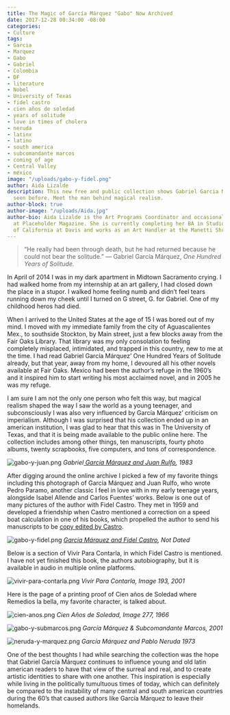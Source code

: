 ```yaml
---
title: The Magic of García Márquez "Gabo" Now Archived
date: 2017-12-28 00:34:00 -08:00
categories:
- Culture
tags:
- Garcia
- Marquez
- Gabo
- Gabriel
- Colombia
- DF
- literature
- Nobel
- University of Texas
- fidel castro
- cien años de soledad
- years of solitude
- love in times of cholera
- neruda
- latinx
- latino
- south america
- subcomandante marcos
- coming of age
- Central Valley
- mexico
image: "/uploads/gabo-y-fidel.png"
author: Aida Lizalde
description: This new free and public collection shows Gabriel Garcia Marquez as never
  seen before. Meet the man behind magical realism.
author-block: true
author-image: "/uploads/Aida.jpg"
author-bio: Aida Lizalde is the Art Programs Coordinator and occasional contributor
  at Placeholder Magazine. She is currently completing her BA in Studio Arts at University
  of California at Davis and works as an Art Handler at the Manetti Shrem Museum.
---
```


>“He really had been through death, but he had returned because he could not bear the solitude.” 
― Gabriel García Márquez, _One Hundred Years of Solitude._

In April of 2014 I was in my dark apartment in Midtown Sacramento crying. I had walked home from my internship at an art gallery, I had closed down the place in a stupor. I walked home feeling numb and didn’t feel tears running down my cheek until I turned on G street, G. for Gabriel. One of my childhood heros had died. 

When I arrived to the United States at the age of 15 I was bored out of my mind. I moved with my immediate family from the city of Aguascalientes Mex., to southside Stockton, by Main street, just a few blocks away from the Fair Oaks Library. That library was my only consolation to feeling completely misplaced, intimidated, and trapped in this country, new to me at the time. I had read Gabriel García Márquez’ One Hundred Years of Solitude already, but that year, away from my home, I devoured all his other novels available at Fair Oaks. Mexico had been the author’s refuge in the 1960’s and it inspired him to start writing his most acclaimed novel, and in 2005 he was my refuge. 

I am sure I am not the only one person who felt this way, but magical realism shaped the way I saw the world as a young teenager, and subconsciously I was also very influenced by García Márquez’ criticism on imperialism. Although I was surprised that his collection ended up in an american institution, I was glad to hear that this was in The University of Texas, and that it is being made available to the public online here. The collection includes among other things, ten manuscripts, fourty photo albums, twenty scrapbooks, five computers, and tons of correspondence.

![gabo-y-juan.png](/uploads/gabo-y-juan.png)
_Gabriel[ García Márquez and Juan Rulfo](https://hrc.contentdm.oclc.org/digital/collection/p15878coll73/id/17879/rec/5), 1983_

After digging around the online archive I picked a few of my favorite things including this photograph of García Márquez and Juan Rulfo, who wrote Pedro Paramo, another classic I feel in love with in my early teenage years, alongside Isabel Allende and Carlos Fuentes’ works. Below is one out of many pictures of the author with Fidel Castro. They met in 1959 and developed a friendship when Castro mentioned a correction on a speed boat calculation in one of his books, which propelled the author to send his manuscripts to be [copy edited by Castro](https://www.youtube.com/watch?v=_fzxHQPB1WM). 

![gabo-y-fidel.png](/uploads/gabo-y-fidel.png)
_[García Márquez and Fidel Castro](https://hrc.contentdm.oclc.org/digital/collection/p15878coll73/id/17006/rec/39), Not Dated_

Below is a section of Vivir Para Contarla, in which Fidel Castro is mentioned. I have not yet finished this book, the authors autobiography, but it is available in audio in multiple online platforms. 

![vivir-para-contarla.png](/uploads/vivir-para-contarla.png)
_Vivir Para Contarla, Image 193, 2001_ 

Here is the page of a printing proof of Cien años de Soledad where Remedios la bella, my favorite character, is talked about. 

![cien-anos.png](/uploads/cien-anos.png)
_Cien Años de Soledad, Image 277, 1966_

![gabo-y-submarcos.png](/uploads/gabo-y-submarcos.png)
_García Márquez & Subcomandante Marcos, 2001_

![neruda-y-marquez.png](/uploads/neruda-y-marquez.png)
_García Márquez and Pablo Neruda 1973_

One of the best thoughts I had while searching the collection was the hope that Gabriel García Márquez continues to influence young and old latin american readers to have that view of the surreal and real, and to create artistic identities to share with one another. This inspiration is especially while living in the politically tumultuous times of today, which can definitely be compared to the instability of many central and south american countries during the 60’s that caused authors like García Márquez to leave their homelands. 